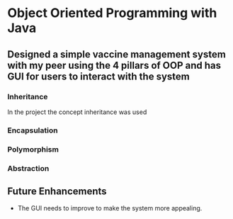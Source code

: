 # Object Oriented Programming with Java

## Designed a simple vaccine management system with my peer using the 4 pillars of OOP and has GUI for users to interact with the system 

### Inheritance
In the project the concept inheritance was used 

### Encapsulation


### Polymorphism


### Abstraction 


## Future Enhancements
- The GUI needs to improve to make the system more appealing. 
